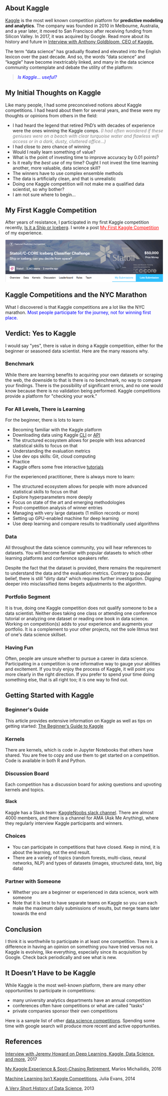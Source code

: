 ## About Kaggle
[Kaggle](https://www.kaggle.com/) is the most well known competition platform for **predictive modeling and analytics**.  The company was founded in 2010 in Melbourne, Australia, and a year later, it moved to San Francisco after receiving funding from Silicon Valley.  In 2017, it was acquired by Google.  Read more about its history and future in [Interview with Anthony Goldbloom, CEO of Kaggle.](https://medium.com/implodinggradients/ama-with-anthony-goldbloom-ceo-of-kaggle-the-open-data-science-platform-6a2012538316)

The term “data science” has gradually floated and elevated into the English lexicon over the past decade.  And so, the words “data science” and “kaggle” have become inextricably linked, and many in the data science community contemplate and debate the utility of the platform:  
> <a   style="color:blue; font:italic"><i>Is Kaggle... useful?</i></a>

## My Initial Thoughts on Kaggle
Like many people, I had some preconceived notions about Kaggle competitions.  I had heard about them for several years, and these were my thoughts or opinions from others in the field:  
- I had heard the legend that retired PhD’s with decades of experience were the ones winning the Kaggle comps.  <a   style="color:gray; font:italic"><i>(I had often wondered if these geniuses were on a beach with clear turquoise water and flawless wifi access or in a dark, dusty, cluttered office...)</i></a>
- I had close to zero chance of winning
- Would I really learn something of value?
- What is the point of investing time to improve accuracy by 0.01 points?
- Is it really the *best use* of my time?  Ought I not invest the time learning another, more valuable, data science skill?
- The winners have to use complex ensemble methods
- The data is artificially clean, and that is unrealistic
- Doing one Kaggle competition will not make me a qualified data scientist, so why bother?
- I am not sure where to begin...

## My First Kaggle Competition
After years of resistance, I participated in my first Kaggle competition recently, [Is it a Ship or Iceberg](https://www.kaggle.com/c/statoil-iceberg-classifier-challenge).  I wrote a post <a href="https://reshamas.github.io/my-first-kaggle-competition/" style="color:red">My First Kaggle Competition</a> of my experience.  

<img src="../assets/images/kaggle_iceberg.png" align="center">  


## Kaggle Competitions and the NYC Marathon
What I discovered is that Kaggle competitions are a lot like the NYC marathon.  <a   style="color:blue">Most people participate for the journey, not for winning first place. </a>

## Verdict:  Yes to Kaggle
I would say "yes", there is value in doing a Kaggle competition, either for the beginner or seasoned data scientist.  Here are the many reasons why.

### Benchmark
While there are learning benefits to acquiring your own datasets or scraping the web, the downside to that is there is no benchmark, no way to compare your findings.  There is the possibility of significant errors, and no one would know because there is no validation being performed.  Kaggle competitions provide a platform for "checking your work."

### For All Levels, There is Learning
For the beginner, there is lots to learn:
- Becoming familiar with the Kaggle platform
- Downloading data using Kaggle [CLI](https://github.com/reshamas/fastai_deeplearn_part1/blob/master/tools/download_data_kaggle_cli.md) or [API](https://github.com/Kaggle/kaggle-api)
- The structured ecosystem allows for people with less advanced statistical skills to focus on that
- Understanding the evaluation metrics
- Use dev ops skills:  Git, cloud computing 
- Practice
- Kaggle offers some free interactive [tutorials](https://www.kaggle.com/learn/overview)

For the experienced practitioner, there is always more to learn:
- The structured ecosystem allows for people with more advanced statistical skills to focus on that
- Explore hyperparameters more deeply
- Focus on state of the art and emerging methodologies
- Post-competition analysis of winner entries
- Managing with very large datasets (1 million records or more)
- Setting up GPU-enabled machine for deep learning
- Use deep learning and compare results to traditionally used algorithms


### Data 
All throughout the data science community, you will hear references to datasets.  You will become familiar with popular datasets to which other learning platforms and conference speakers refer.

Despite the fact that the dataset is provided, there remains the requirement to understand the data and the evaluation metrics.  Contrary to popular belief, there is still "dirty data" which requires further investigation.  Digging deeper into misclassified items begets adjustments to the algorithm.  

### Portfolio Segment
It is true, doing one Kaggle competition does not qualify someone to be a data scientist.  Neither does taking one class or attending one conference tutorial or analyzing one dataset or reading one book in data science.  Working on competition(s) adds to your experience and augments your portfolio.  It is a complement to your other projects, not the sole litmus test of one's data science skillset. 

### Having Fun
Often, people are unsure whether to pursue a career in data science.  Participating in a competition is one informative way to gauge your abilities and excitement.  If you truly enjoy the process of Kaggle, it will point you more clearly in the right direction.  If you prefer to spend your time doing something else, that is all right too; it is one way to find out. 


## Getting Started with Kaggle

### Beginner's Guide
This article provides extensive information on Kaggle as well as tips on getting started:  [The Beginner’s Guide to Kaggle](https://elitedatascience.com/beginner-kaggle)

### Kernels
There are kernels, which is code in Jupyter Notebooks that others have shared.  You are free to copy and use them to get started on a competition.  Code is available in both R and Python. 

### Discussion Board
Each competition has a discussion board for asking questions and upvoting kernels and topics.

#### Slack
Kaggle has a Slack team:  [KaggleNoobs slack channel](http://kagglenoobs.herokuapp.com).  There are almost 4000 members, and there is a channel for AMA (Ask Me Anything), where they regularly interview Kaggle participants and winners. 

### Choices
- You can participate in competitions that have closed.  Keep in mind, it is about the learning, not the end result.  
- There are a variety of topics (random forests, multi-class, neural networks, NLP) and types of datasets (images, structured data, text, big data)

### Partner with Someone
- Whether you are a beginner or experienced in data science, work with someone
- Note that it is best to have separate teams on Kaggle so you can each make the maximum daily submissions of results, but merge teams later towards the end

## Conclusion
I think it is worthwhile to participate in at least one competition.  There is a difference in having an opinion on something you have tried versus not.  Kaggle is evolving, like everything, especially since its acquisition by Google.  Check back periodically and see what is new.

## It Doesn’t Have to be Kaggle 
While Kaggle is the most well-known platform, there are many other opportunities to participate in competitions:
- many university analytics departments have an annual competition
- conferences often have competitions or what are called "tasks"
- private companies sponsor their own competitions

Here is a sample list of other [data science competitions](https://github.com/reshamas/fastai_deeplearn_part1/blob/master/notes/competitions.md).  Spending some time with google search will produce more recent and active opportunities.  

## References

[ Interview with Jeremy Howard on Deep Learning, Kaggle, Data Science, and more](https://www.kdnuggets.com/2017/01/exclusive-interview-jeremy-howard-deep-learning-kaggle-data-science.html), 2017

[My Kaggle Experience & Spot-Chasing Retirement](http://blog.kaggle.com/2016/02/10/my-kaggle-experience-spot-chasing-retirement/), Marios Michailidis, 2016

[Machine Learning Isn’t Kaggle Competitions](https://jvns.ca/blog/2014/06/19/machine-learning-isnt-kaggle-competitions/), Julia Evans, 2014

[A Very Short History of Data Science](https://www.forbes.com/sites/gilpress/2013/05/28/a-very-short-history-of-data-science/#2dbc356155cf), 2013

